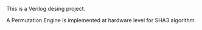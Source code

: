 This is a Verilog desing project.

A Permutation Engine is implemented at hardware level for SHA3 algorithm.
